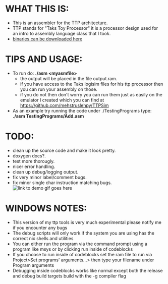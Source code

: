 # WHAT THIS IS:
* This is an assembler for the TTP architecture.
* TTP stands for "Taks Toy Processor" it is a processor design used for an intro to assembly language class that I took.
* [binaries can be downloaded here](https://github.com/mehstruslehpy/TTPAsmWin/releases)
# TIPS AND USAGE:
* To run do: __./asm &lt;myasmfile&gt;__
  * the output will be placed in the file output.ram.
  * if you have access to the Taks logisim files for his ttp processor then you can run your assembly on those.
  * if you do not then don't worry you can run them just as easily on the emulator I created which you can find at https://github.com/mehstruslehpy/TTPSim
* As an example try running the code under ./TestingPrograms
  type: __./asm TestingPrograms/Add.asm__
# TODO:
* clean up the source code and make it look pretty.
* doxygen docs?.
* test more thorougly.
* nicer error handling.
* clean up debug/logging output.
* fix very minor label/comment bugs.
* fix minor single char instruction matching bugs.
![link to demo gif goes here](https://raw.githubusercontent.com/mehstruslehpy/Documents/master/C%2B%2B/TTPAsm/TTPSimAndAsmDemo.gif)

# WINDOWS NOTES:
* This version of my ttp tools is very much experimental please notify me if you encounter any bugs
* The debug scripts will only work if the system you are using has the correct nix shells and utilities
* You can either run the program via the command prompt using a program like msys or by clicking run inside of codeblocks
* If you choose to run inside of codeblocks set the ram file to run via Project>Set programs' arguments...> then type your filename under Program arguments
* Debugging inside codeblocks works like normal except both the release and debug build targets build with the -g compiler flag
